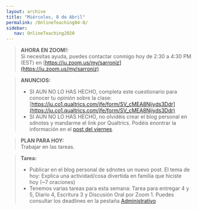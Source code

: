 ```yaml
---
layout: archive
title: "Miércoles, 8 de Abril"
permalink: /OnlineTeaching04-8/
sidebar:
   nav: OnlineTeaching2020
---
```


> **AHORA EN ZOOM!:**   
> Si necesitas ayuda, puedes contactar conmigo hoy de 2:30 a 4:30 PM (EST) en [https://iu.zoom.us/my/sarroniz](https://iu.zoom.us/my/sarroniz)

> **ANUNCIOS:**    
> - SI AUN NO LO HAS HECHO, completa este cuestionario para conocer tu opinión sobre la clase: [https://iu.co1.qualtrics.com/jfe/form/SV_cMEA8Nijyds3Ddr](https://iu.co1.qualtrics.com/jfe/form/SV_cMEA8Nijyds3Ddr)      
> - SI AUN NO LO HAS HECHO, no olvidéis crear el blog personal en sdnotes y mandarme el link por Qualtrics. Podéis enontrar la información en el [post del viernes](https://sarroniz.github.io/S-280/OnlineTeaching04-3/).    


> **PLAN PARA HOY:**      
> Trabajar en las tareas.


> **Tarea:**
> - Publicar en el blog personal de sdnotes un nuevo post. El tema de hoy: Explica una actividad/cosa divertida en familia que hiciste hoy (~7 oraciones)     
> - Tenemos varias tareas para esta semana: Tarea para entregar 4 y 5, Diario 4, Escritura 3 y Discusión Oral por Zoom 1. Puedes consultar los deadlines en la pestaña [Administrativo](https://sarroniz.github.io/S-280/Administrativo/)
